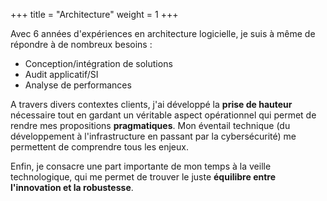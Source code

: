 +++
title = "Architecture"
weight = 1
+++

Avec 6 années d'expériences en architecture logicielle, je suis à même de répondre à de nombreux besoins :
- Conception/intégration de solutions
- Audit applicatif/SI
- Analyse de performances

A travers divers contextes clients, j'ai développé la **prise de hauteur** nécessaire tout en gardant un véritable aspect opérationnel qui permet de rendre mes propositions **pragmatiques**.
Mon éventail technique (du développement à l'infrastructure en passant par la cybersécurité) me permettent de comprendre tous les enjeux.

Enfin, je consacre une part importante de mon temps à la veille technologique, qui me permet de trouver le juste **équilibre entre l'innovation et la robustesse**.